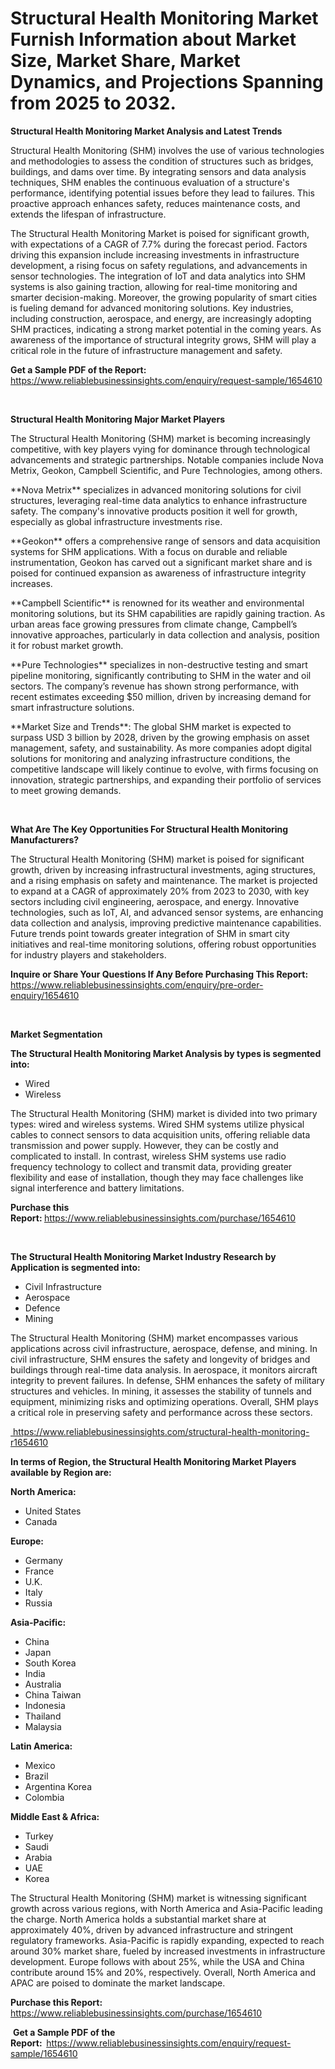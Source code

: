 <p><h1>Structural Health Monitoring Market Furnish Information about Market Size, Market Share, Market Dynamics, and Projections Spanning from 2025 to 2032.</h1></p><p><strong>Structural Health Monitoring Market Analysis and Latest Trends</strong></p>
<p><p>Structural Health Monitoring (SHM) involves the use of various technologies and methodologies to assess the condition of structures such as bridges, buildings, and dams over time. By integrating sensors and data analysis techniques, SHM enables the continuous evaluation of a structure's performance, identifying potential issues before they lead to failures. This proactive approach enhances safety, reduces maintenance costs, and extends the lifespan of infrastructure.</p><p>The Structural Health Monitoring Market is poised for significant growth, with expectations of a CAGR of 7.7% during the forecast period. Factors driving this expansion include increasing investments in infrastructure development, a rising focus on safety regulations, and advancements in sensor technologies. The integration of IoT and data analytics into SHM systems is also gaining traction, allowing for real-time monitoring and smarter decision-making. Moreover, the growing popularity of smart cities is fueling demand for advanced monitoring solutions. Key industries, including construction, aerospace, and energy, are increasingly adopting SHM practices, indicating a strong market potential in the coming years. As awareness of the importance of structural integrity grows, SHM will play a critical role in the future of infrastructure management and safety.</p></p>
<p><strong>Get a Sample PDF of the Report:&nbsp;</strong> <a href="https://www.reliablebusinessinsights.com/enquiry/request-sample/1654610?utm_campaign=3432&utm_medium=2&utm_source=Github&utm_content=ia&utm_term=16042025&utm_id=structural-health-monitoring">https://www.reliablebusinessinsights.com/enquiry/request-sample/1654610</a></p>
<p>&nbsp;</p>
<p><strong>Structural Health Monitoring Major Market Players</strong></p>
<p><p>The Structural Health Monitoring (SHM) market is becoming increasingly competitive, with key players vying for dominance through technological advancements and strategic partnerships. Notable companies include Nova Metrix, Geokon, Campbell Scientific, and Pure Technologies, among others.</p><p>**Nova Metrix** specializes in advanced monitoring solutions for civil structures, leveraging real-time data analytics to enhance infrastructure safety. The company's innovative products position it well for growth, especially as global infrastructure investments rise.</p><p>**Geokon** offers a comprehensive range of sensors and data acquisition systems for SHM applications. With a focus on durable and reliable instrumentation, Geokon has carved out a significant market share and is poised for continued expansion as awareness of infrastructure integrity increases.</p><p>**Campbell Scientific** is renowned for its weather and environmental monitoring solutions, but its SHM capabilities are rapidly gaining traction. As urban areas face growing pressures from climate change, Campbell’s innovative approaches, particularly in data collection and analysis, position it for robust market growth.</p><p>**Pure Technologies** specializes in non-destructive testing and smart pipeline monitoring, significantly contributing to SHM in the water and oil sectors. The company’s revenue has shown strong performance, with recent estimates exceeding $50 million, driven by increasing demand for smart infrastructure solutions.</p><p>**Market Size and Trends**: The global SHM market is expected to surpass USD 3 billion by 2028, driven by the growing emphasis on asset management, safety, and sustainability. As more companies adopt digital solutions for monitoring and analyzing infrastructure conditions, the competitive landscape will likely continue to evolve, with firms focusing on innovation, strategic partnerships, and expanding their portfolio of services to meet growing demands.</p></p>
<p>&nbsp;</p>
<p><strong>What Are The Key Opportunities For Structural Health Monitoring Manufacturers?</strong></p>
<p><p>The Structural Health Monitoring (SHM) market is poised for significant growth, driven by increasing infrastructural investments, aging structures, and a rising emphasis on safety and maintenance. The market is projected to expand at a CAGR of approximately 20% from 2023 to 2030, with key sectors including civil engineering, aerospace, and energy. Innovative technologies, such as IoT, AI, and advanced sensor systems, are enhancing data collection and analysis, improving predictive maintenance capabilities. Future trends point towards greater integration of SHM in smart city initiatives and real-time monitoring solutions, offering robust opportunities for industry players and stakeholders.</p></p>
<p><strong>Inquire or Share Your Questions If Any Before Purchasing This Report:</strong> <a href="https://www.reliablebusinessinsights.com/enquiry/pre-order-enquiry/1654610?utm_campaign=3432&utm_medium=2&utm_source=Github&utm_content=ia&utm_term=16042025&utm_id=structural-health-monitoring">https://www.reliablebusinessinsights.com/enquiry/pre-order-enquiry/1654610</a></p>
<p>&nbsp;</p>
<p><strong>Market Segmentation</strong></p>
<p><strong>The Structural Health Monitoring Market Analysis by types is segmented into:</strong></p>
<p><ul><li>Wired</li><li>Wireless</li></ul></p>
<p><p>The Structural Health Monitoring (SHM) market is divided into two primary types: wired and wireless systems. Wired SHM systems utilize physical cables to connect sensors to data acquisition units, offering reliable data transmission and power supply. However, they can be costly and complicated to install. In contrast, wireless SHM systems use radio frequency technology to collect and transmit data, providing greater flexibility and ease of installation, though they may face challenges like signal interference and battery limitations.</p></p>
<p><strong>Purchase this Report:&nbsp;</strong><a href="https://www.reliablebusinessinsights.com/purchase/1654610?utm_campaign=3432&utm_medium=2&utm_source=Github&utm_content=ia&utm_term=16042025&utm_id=structural-health-monitoring">https://www.reliablebusinessinsights.com/purchase/1654610</a></p>
<p>&nbsp;</p>
<p><strong>The Structural Health Monitoring Market Industry Research by Application is segmented into:</strong></p>
<p><ul><li>Civil Infrastructure</li><li>Aerospace</li><li>Defence</li><li>Mining</li></ul></p>
<p><p>The Structural Health Monitoring (SHM) market encompasses various applications across civil infrastructure, aerospace, defense, and mining. In civil infrastructure, SHM ensures the safety and longevity of bridges and buildings through real-time data analysis. In aerospace, it monitors aircraft integrity to prevent failures. In defense, SHM enhances the safety of military structures and vehicles. In mining, it assesses the stability of tunnels and equipment, minimizing risks and optimizing operations. Overall, SHM plays a critical role in preserving safety and performance across these sectors.</p></p>
<p><a href="https://www.reliablebusinessinsights.com/structural-health-monitoring-r1654610?utm_campaign=3432&utm_medium=2&utm_source=Github&utm_content=ia&utm_term=16042025&utm_id=structural-health-monitoring">&nbsp;https://www.reliablebusinessinsights.com/structural-health-monitoring-r1654610</a></p>
<p><strong>In terms of Region, the Structural Health Monitoring Market Players available by Region are:</strong></p>
<p>
    <p> <strong> North America: </strong>
        <ul>
            <li>United States</li>
            <li>Canada</li>
        </ul>
        </p> 
    <p> <strong> Europe: </strong>
        <ul>
            <li>Germany</li>
            <li>France</li>
            <li>U.K.</li>
            <li>Italy</li>
            <li>Russia</li>
        </ul>
        </p> 
    <p> <strong> Asia-Pacific: </strong>
        <ul>
            <li>China</li>
            <li>Japan</li>
            <li>South Korea</li>
            <li>India</li>
            <li>Australia</li>
            <li>China Taiwan</li>
            <li>Indonesia</li>
            <li>Thailand</li>
            <li>Malaysia</li>
        </ul>
        </p> 
    <p> <strong> Latin America: </strong>
        <ul>
            <li>Mexico</li>
            <li>Brazil</li>
            <li>Argentina Korea</li>
            <li>Colombia</li>
        </ul>
        </p> 
    <p> <strong> Middle East & Africa: </strong>
        <ul>
            <li>Turkey</li>
            <li>Saudi</li>
            <li>Arabia</li>
            <li>UAE</li>
            <li>Korea</li>
        </ul>
    </p>
    </p>
<p><p>The Structural Health Monitoring (SHM) market is witnessing significant growth across various regions, with North America and Asia-Pacific leading the charge. North America holds a substantial market share at approximately 40%, driven by advanced infrastructure and stringent regulatory frameworks. Asia-Pacific is rapidly expanding, expected to reach around 30% market share, fueled by increased investments in infrastructure development. Europe follows with about 25%, while the USA and China contribute around 15% and 20%, respectively. Overall, North America and APAC are poised to dominate the market landscape.</p></p>
<p><strong>Purchase this Report: </strong><a href="https://www.reliablebusinessinsights.com/purchase/1654610?utm_campaign=3432&utm_medium=2&utm_source=Github&utm_content=ia&utm_term=16042025&utm_id=structural-health-monitoring">https://www.reliablebusinessinsights.com/purchase/1654610</a></p>
<p>&nbsp;<strong>Get a Sample PDF of the Report:&nbsp;&nbsp;</strong><a href="https://www.reliablebusinessinsights.com/enquiry/request-sample/1654610?utm_campaign=3432&utm_medium=2&utm_source=Github&utm_content=ia&utm_term=16042025&utm_id=structural-health-monitoring">https://www.reliablebusinessinsights.com/enquiry/request-sample/1654610</a></p>
<p><strong></strong></p>
<p><p></p><p></p><p></p></p>